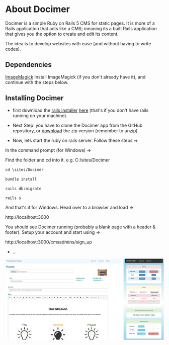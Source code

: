 # About Docimer

 Docimer is a simple Ruby on Rails 5 CMS for static pages. It is more of a Rails application that acts like a CMS; meaning its a built Rails application that gives you the option to create and edit its content.

The idea is to develop websites with ease (and without having to write codes).

## Dependencies 
   <a href="http://www.imagemagick.org/script/download.php" target="_blank">ImageMagick</a>
   Install ImageMagick (if you don't already have it), and continue with the steps below.
   

## Installing Docimer

* first download the <a href="http://installrails.com" target="_blank">rails installer</a> <a href="http://installrails.com/steps/choose_os" target="_blank">here</a> (that's if you don't have rails running on your machine).

* Next Step: you have to clone the Docimer app from the GitHub repository, or <a href="https://github.com/ohiodn8/Docimer/archive/master.zip" target="_blank">
download</a> the zip version (remember to unzip).

* Now, lets start the ruby on rails server. Follow these steps =>

In the command prompt (for Windows) =>

Find the folder and cd into it. e.g. C:/sites/Docimer

<pre><code>cd \sites/Docimer</code></pre>

<pre><code>bundle install</code></pre>

<pre><code>rails db:migrate</code></pre>

<pre><code>rails s</code></pre>

And that's it for Windows. Head over to a browser and load =>

http://localhost:3000

You should see Docimer running (probably a blank page with a header & footer). Setup your account and start using =>

http://localhost:3000/cmsadmins/sign_up

* ...

 <img src="https://github.com/ohiodn8/Docimer/blob/master/docs/docimer-screenshot.png" alt="docimer-screenshot"> 


